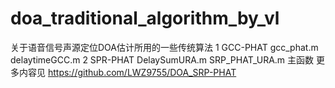 # doa_traditional_algorithm_by_vl
关于语音信号声源定位DOA估计所用的一些传统算法
1 GCC-PHAT
          gcc_phat.m
          delaytimeGCC.m
2 SPR-PHAT
          DelaySumURA.m
          SRP_PHAT_URA.m  主函数
更多内容见 https://github.com/LWZ9755/DOA_SRP-PHAT
